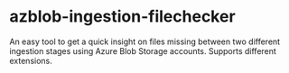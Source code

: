 # azblob-ingestion-filechecker
An easy tool to get a quick insight on files missing between two different ingestion stages using Azure Blob Storage accounts. Supports different extensions.
